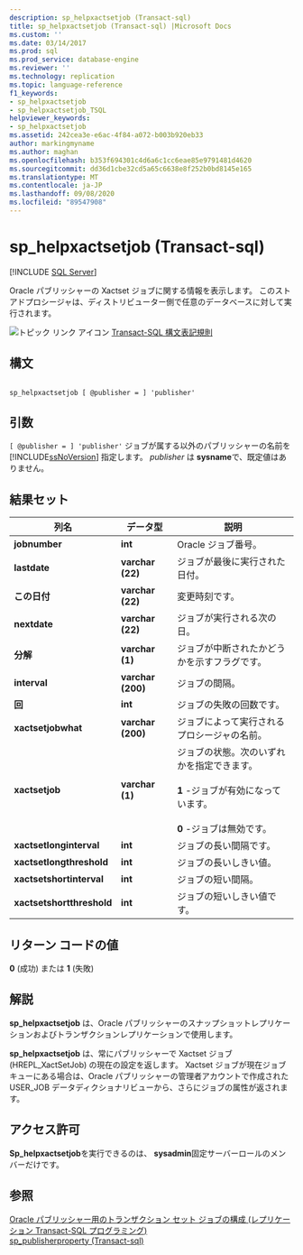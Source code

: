 ```yaml
---
description: sp_helpxactsetjob (Transact-sql)
title: sp_helpxactsetjob (Transact-sql) |Microsoft Docs
ms.custom: ''
ms.date: 03/14/2017
ms.prod: sql
ms.prod_service: database-engine
ms.reviewer: ''
ms.technology: replication
ms.topic: language-reference
f1_keywords:
- sp_helpxactsetjob
- sp_helpxactsetjob_TSQL
helpviewer_keywords:
- sp_helpxactsetjob
ms.assetid: 242cea3e-e6ac-4f84-a072-b003b920eb33
author: markingmyname
ms.author: maghan
ms.openlocfilehash: b353f694301c4d6a6c1cc6eae85e9791481d4620
ms.sourcegitcommit: dd36d1cbe32cd5a65c6638e8f252b0bd8145e165
ms.translationtype: MT
ms.contentlocale: ja-JP
ms.lasthandoff: 09/08/2020
ms.locfileid: "89547908"
---
```

# <a name="sp_helpxactsetjob-transact-sql"></a>sp_helpxactsetjob (Transact-sql)
[!INCLUDE [SQL Server](../../includes/applies-to-version/sqlserver.md)]

  Oracle パブリッシャーの Xactset ジョブに関する情報を表示します。 このストアドプロシージャは、ディストリビューター側で任意のデータベースに対して実行されます。  
  
 ![トピック リンク アイコン](../../database-engine/configure-windows/media/topic-link.gif "トピック リンク アイコン") [Transact-SQL 構文表記規則](../../t-sql/language-elements/transact-sql-syntax-conventions-transact-sql.md)  
  
## <a name="syntax"></a>構文  
  
```  
  
sp_helpxactsetjob [ @publisher = ] 'publisher'   
```  
  
## <a name="arguments"></a>引数  
`[ @publisher = ] 'publisher'` ジョブが属する以外のパブリッシャーの名前を [!INCLUDE[ssNoVersion](../../includes/ssnoversion-md.md)] 指定します。 *publisher* は **sysname**で、既定値はありません。  
  
## <a name="result-sets"></a>結果セット  
  
|列名|データ型|説明|  
|-----------------|---------------|-----------------|  
|**jobnumber**|**int**|Oracle ジョブ番号。|  
|**lastdate**|**varchar (22)**|ジョブが最後に実行された日付。|  
|**この日付**|**varchar (22)**|変更時刻です。|  
|**nextdate**|**varchar (22)**|ジョブが実行される次の日。|  
|**分解**|**varchar (1)**|ジョブが中断されたかどうかを示すフラグです。|  
|**interval**|**varchar (200)**|ジョブの間隔。|  
|**回**|**int**|ジョブの失敗の回数です。|  
|**xactsetjobwhat**|**varchar (200)**|ジョブによって実行されるプロシージャの名前。|  
|**xactsetjob**|**varchar (1)**|ジョブの状態。次のいずれかを指定できます。<br /><br /> **1** -ジョブが有効になっています。<br /><br /> **0** -ジョブは無効です。|  
|**xactsetlonginterval**|**int**|ジョブの長い間隔です。|  
|**xactsetlongthreshold**|**int**|ジョブの長いしきい値。|  
|**xactsetshortinterval**|**int**|ジョブの短い間隔。|  
|**xactsetshortthreshold**|**int**|ジョブの短いしきい値です。|  
  
## <a name="return-code-values"></a>リターン コードの値  
 **0** (成功) または **1** (失敗)  
  
## <a name="remarks"></a>解説  
 **sp_helpxactsetjob** は、Oracle パブリッシャーのスナップショットレプリケーションおよびトランザクションレプリケーションで使用します。  
  
 **sp_helpxactsetjob** は、常にパブリッシャーで Xactset ジョブ (HREPL_XactSetJob) の現在の設定を返します。 Xactset ジョブが現在ジョブキューにある場合は、Oracle パブリッシャーの管理者アカウントで作成された USER_JOB データディクショナリビューから、さらにジョブの属性が返されます。  
  
## <a name="permissions"></a>アクセス許可  
 **Sp_helpxactsetjob**を実行できるのは、 **sysadmin**固定サーバーロールのメンバーだけです。  
  
## <a name="see-also"></a>参照  
 [Oracle パブリッシャー用のトランザクション セット ジョブの構成 &#40;レプリケーション Transact-SQL プログラミング&#41;](../../relational-databases/replication/administration/configure-the-transaction-set-job-for-an-oracle-publisher.md)   
 [sp_publisherproperty &#40;Transact-sql&#41;](../../relational-databases/system-stored-procedures/sp-publisherproperty-transact-sql.md)  
  
  

